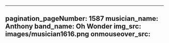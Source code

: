 ------
pagination_pageNumber: 1587
musician_name: Anthony
band_name: Oh Wonder
img_src: images/musician1616.png
onmouseover_src: 
------